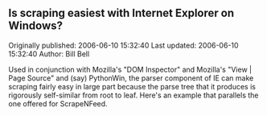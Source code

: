 ## Is scraping easiest with Internet Explorer on Windows? 
Originally published: 2006-06-10 15:32:40 
Last updated: 2006-06-10 15:32:40 
Author: Bill Bell 
 
Used in conjunction with Mozilla's "DOM Inspector" and Mozilla's "View | Page Source" and (say) PythonWin, the parser component of IE can make scraping fairly easy in large part because the parse tree that it produces is rigorously self-similar from root to leaf. Here's an example that parallels the one offered for ScrapeNFeed.